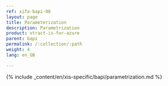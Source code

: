```yaml
---
ref: xifa-bapi-08
layout: page
title: Parameterization
description: Parametrization
product: xtract-is-for-azure
parent: bapi
permalink: /:collection/:path
weight: 4
lang: en_GB

---
```


{% include _content/en/xis-specific/bapi/parametrization.md  %}

